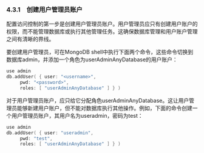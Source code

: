 ### 4.3.1　创建用户管理员账户

配置访问控制的第一步是创建用户管理员账户。用户管理员应只有创建用户账户的权限，而不能管理数据库或执行其他管理任务。这确保数据库管理和用户账户管理之间有清晰的界线。

要创建用户管理员，可在MongoDB shell中执行下面两个命令，这些命令切换到数据库admin，并添加一个角色为userAdminAnyDatabase的用户账户：

```go
use admin
db.addUser( { user: "<username>",
     pwd: "<password>",
     roles: [ "userAdminAnyDatabase" ] } )
```

对于用户管理员账户，应只给它分配角色userAdminAnyDatabase。这让用户管理员能够新建用户账户，但不能对数据库执行其他操作。例如，下面的命令创建一个用户管理员账户，其用户名为useradmin，密码为test：

```go
use admin
db.addUser( { user: "useradmin",
     pwd: "test",
     roles: [ "userAdminAnyDatabase" ] } )
```

